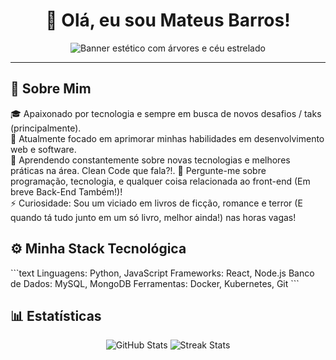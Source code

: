 <div align="center">

# 👋 Olá, eu sou Mateus Barros!

<img src="https://i.pinimg.com/564x/dd/43/28/dd4328dbd75d1d46c75b0168093da77c.jpg" alt="Banner estético com árvores e céu estrelado">

</div>

---

## 🌟 Sobre Mim

🎓 Apaixonado por tecnologia e sempre em busca de novos desafios / taks (principalmente).  
🔭 Atualmente focado em aprimorar minhas habilidades em desenvolvimento web e software.  
🌱 Aprendendo constantemente sobre novas tecnologias e melhores práticas na área. Clean Code que fala?!. 
💬 Pergunte-me sobre programação, tecnologia, e qualquer coisa relacionada ao front-end (Em breve Back-End Também!)!  
⚡ Curiosidade: Sou um viciado em livros de ficção, romance e  terror (E quando tá tudo junto em um só livro, melhor ainda!) nas horas vagas!

## ⚙️ Minha Stack Tecnológica

\`\`\`text
Linguagens: Python, JavaScript
Frameworks: React, Node.js
Banco de Dados: MySQL, MongoDB
Ferramentas: Docker, Kubernetes, Git
\`\`\`

## 📊 Estatísticas

<div align="center">

<img src="https://github-readme-stats.vercel.app/api?username=mateus-gomes-barros&show_icons=true&theme=midnight-purple&hide_border=true&count_private=true" alt="GitHub Stats">

<img src="https://github-readme-streak-stats.herokuapp.com?user=mateus-gomes-barros&theme=dark&hide_border=true&date_format=j%20M%5B%20Y%5D&fire=DD2727" alt="Streak Stats">

</div>

